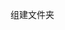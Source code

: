 <!--
 * @Author: wupeiwen <javapeiwen2010@gmail.com>
 * @Date: 2021-06-07 10:30:00
 * @LastEditors: wupeiwen <javapeiwen2010@gmail.com>
 * @LastEditTime: 2021-06-07 10:30:15
-->
组建文件夹